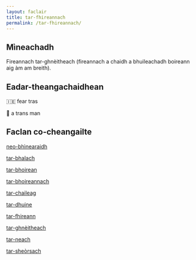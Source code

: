 ```yaml
---
layout: faclair
title: tar-fhireannach
permalink: /tar-fhireannach/
---
```


## Mìneachadh

Fireannach tar-ghnèitheach (fireannach a chaidh a bhuileachadh boireann aig àm am breith).

## Eadar-theangachaidhean

&#x1f1ee;&#x1f1ea; fear tras

&#x1f3f4;&#xe0067;&#xe0062;&#xe0065;&#xe006e;&#xe0067;&#xe007f; a trans man

## Faclan co-cheangailte

[neo-bhìnearaidh](https://faclair.lgbt/neo-bhinearaidh)

[tar-bhalach](https://faclair.lgbt/tar-bhalach)

[tar-bhoirean](https://faclair.lgbt/tar-bhoireann)

[tar-bhoireannach](https://faclair.lgbt/tar-bhoireannach)

[tar-chaileag](https://faclair.lgbt/tar-chaileag)

[tar-dhuine](https://faclair.lgbt/tar-dhuine)

[tar-fhireann](https://faclair.lgbt/tar-fhireann)

[tar-ghnèitheach](https://faclair.lgbt/tar-ghneitheach)

[tar-neach](https://faclair.lgbt/tar-neach)

[tar-sheòrsach](https://faclair.lgbt/tar-sheorsach)